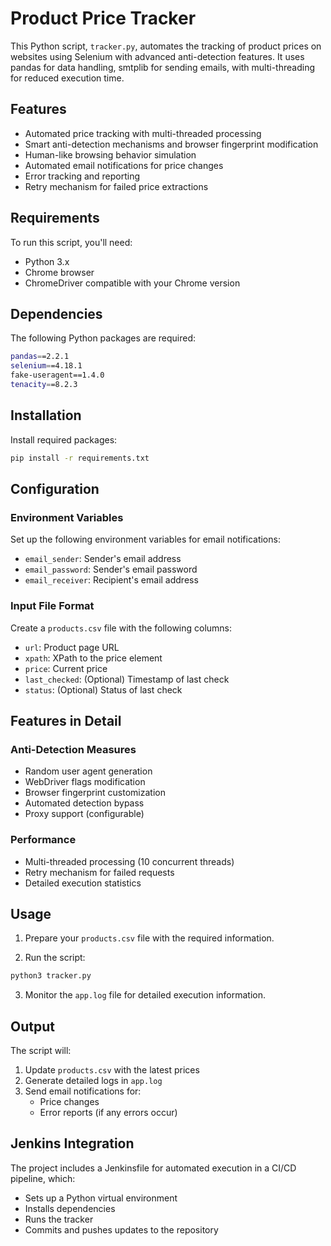 # Product Price Tracker

This Python script, `tracker.py`, automates the tracking of product prices on websites using Selenium with advanced anti-detection features. It uses pandas for data handling, smtplib for sending emails, with multi-threading for reduced execution time.

## Features

- Automated price tracking with multi-threaded processing
- Smart anti-detection mechanisms and browser fingerprint modification
- Human-like browsing behavior simulation
- Automated email notifications for price changes
- Error tracking and reporting
- Retry mechanism for failed price extractions

## Requirements

To run this script, you'll need:

- Python 3.x
- Chrome browser
- ChromeDriver compatible with your Chrome version

## Dependencies

The following Python packages are required:
```bash
pandas==2.2.1
selenium==4.18.1
fake-useragent==1.4.0
tenacity==8.2.3
```

## Installation

Install required packages:
```bash
pip install -r requirements.txt
```

## Configuration

### Environment Variables
Set up the following environment variables for email notifications:
- `email_sender`: Sender's email address
- `email_password`: Sender's email password
- `email_receiver`: Recipient's email address

### Input File Format
Create a `products.csv` file with the following columns:
- `url`: Product page URL
- `xpath`: XPath to the price element
- `price`: Current price
- `last_checked`: (Optional) Timestamp of last check
- `status`: (Optional) Status of last check

## Features in Detail

### Anti-Detection Measures
- Random user agent generation
- WebDriver flags modification
- Browser fingerprint customization
- Automated detection bypass
- Proxy support (configurable)

### Performance
- Multi-threaded processing (10 concurrent threads)
- Retry mechanism for failed requests
- Detailed execution statistics

## Usage

1. Prepare your `products.csv` file with the required information.

2. Run the script:
```bash
python3 tracker.py
```

3. Monitor the `app.log` file for detailed execution information.

## Output

The script will:
1. Update `products.csv` with the latest prices
2. Generate detailed logs in `app.log`
3. Send email notifications for:
   - Price changes
   - Error reports (if any errors occur)

## Jenkins Integration

The project includes a Jenkinsfile for automated execution in a CI/CD pipeline, which:
- Sets up a Python virtual environment
- Installs dependencies
- Runs the tracker
- Commits and pushes updates to the repository

